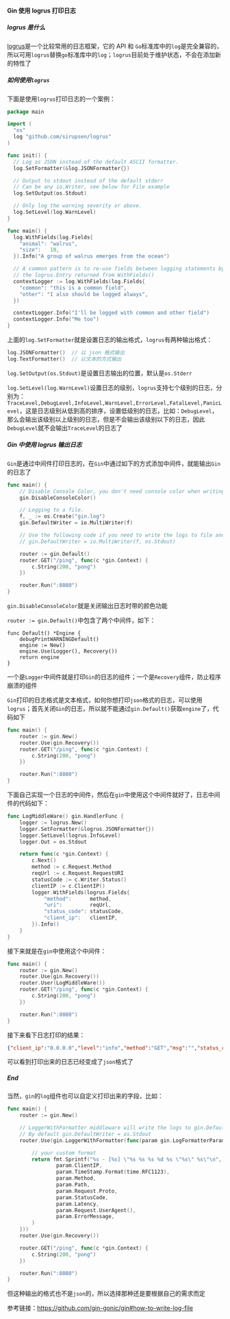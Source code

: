 #### Gin 使用 logrus 打印日志

##### logrus 是什么

[logrus](https://github.com/sirupsen/logrus)是一个比较常用的日志框架，它的 API 和 `Go`标准库中的`log`是完全兼容的，所以可用`logrus`替换`go`标准库中的`log`；`logrus`目前处于维护状态，不会在添加新的特性了

##### 如何使用`logrus`

下面是使用`logrus`打印日志的一个案例：

```go
package main

import (
  "os"
  log "github.com/sirupsen/logrus"
)

func init() {
  // Log as JSON instead of the default ASCII formatter.
  log.SetFormatter(&log.JSONFormatter{})

  // Output to stdout instead of the default stderr
  // Can be any io.Writer, see below for File example
  log.SetOutput(os.Stdout)

  // Only log the warning severity or above.
  log.SetLevel(log.WarnLevel)
}

func main() {
  log.WithFields(log.Fields{
    "animal": "walrus",
    "size":   10,
  }).Info("A group of walrus emerges from the ocean")

  // A common pattern is to re-use fields between logging statements by re-using
  // the logrus.Entry returned from WithFields()
  contextLogger := log.WithFields(log.Fields{
    "common": "this is a common field",
    "other": "I also should be logged always",
  })

  contextLogger.Info("I'll be logged with common and other field")
  contextLogger.Info("Me too")
}
```

上面的`log.SetFormatter`就是设置日志的输出格式，`logrus`有两种输出格式：

```go
log.JSONFormatter()  // 以 json 格式输出
log.TextFormatter()  // 以文本的方式输出
```

`log.SetOutput(os.Stdout)`是设置日志输出的位置，默认是`os.Stderr`

`log.SetLevel(log.WarnLevel)`设置日志的级别，`logrus`支持七个级别的日志，分别为：`TraceLevel,DebugLevel,InfoLevel,WarnLevel,ErrorLevel,FatalLevel,PanicLevel`，这是日志级别从低到高的排序，设置低级别的日志，比如：`DebugLevel`，那么会输出该级别以上级别的日志，但是不会输出该级别以下的日志，因此`DebugLevel`就不会输出`TraceLevel`的日志了

##### Gin 中使用 logrus 输出日志

`Gin`是通过中间件打印日志的，在`Gin`中通过如下的方式添加中间件，就能输出`Gin`的日志了

```go
func main() {
    // Disable Console Color, you don't need console color when writing the logs to file.
    gin.DisableConsoleColor()

    // Logging to a file.
    f, _ := os.Create("gin.log")
    gin.DefaultWriter = io.MultiWriter(f)

    // Use the following code if you need to write the logs to file and console at the same time.
    // gin.DefaultWriter = io.MultiWriter(f, os.Stdout)

    router := gin.Default()
    router.GET("/ping", func(c *gin.Context) {
        c.String(200, "pong")
    })

    router.Run(":8080")
}
```

`gin.DisableConsoleColor`就是关闭输出日志时带的颜色功能

`router := gin.Default()`中包含了两个中间件，如下：

```
func Default() *Engine {
	debugPrintWARNINGDefault()
	engine := New()
	engine.Use(Logger(), Recovery())
	return engine
}
```

一个是`Logger`中间件就是打印`Gin`的日志的组件；一个是`Recovery`组件，防止程序崩溃的组件

`Gin`打印的日志格式是文本格式，如何你想打印`json`格式的日志，可以使用`logrus`；首先关闭`Gin`的日志，所以就不能通过`gin.Default()`获取`engine`了，代码如下

```go
func main() {
    router := gin.New()
    router.Use(gin.Recovery())
    router.GET("/ping", func(c *gin.Context) {
        c.String(200, "pong")
    })

    router.Run(":8080")
}
```

下面自己实现一个日志的中间件，然后在`gin`中使用这个中间件就好了，日志中间件的代码如下：

```go
func LogMiddleWare() gin.HandlerFunc {
	logger := logrus.New()
	logger.SetFormatter(&logrus.JSONFormatter{})
	logger.SetLevel(logrus.InfoLevel)
	logger.Out = os.Stdout

	return func(c *gin.Context) {
		c.Next()
		method := c.Request.Method
		reqUrl := c.Request.RequestURI
		statusCode := c.Writer.Status()
		clientIP := c.ClientIP()
		logger.WithFields(logrus.Fields{
			"method":      method,
			"uri":         reqUrl,
			"status_code": statusCode,
			"client_ip":   clientIP,
		}).Info()
	}
}
```

接下来就是在`gin`中使用这个中间件：

```go
func main() {
    router := gin.New()
    router.Use(gin.Recovery())
    router.User(LogMiddleWare())
    router.GET("/ping", func(c *gin.Context) {
        c.String(200, "pong")
    })

    router.Run(":8080")
}
```

接下来看下日志打印的结果：

```json
{"client_ip":"0.0.0.0","level":"info","method":"GET","msg":"","status_code":200,"time":"2022-04-26T18:19:20+08:00","uri":"/ping"}
```

可以看到打印出来的日志已经变成了`json`格式了

##### End

当然，`gin`的`log`组件也可以自定义打印出来的字段，比如：

```go
func main() {
	router := gin.New()

	// LoggerWithFormatter middleware will write the logs to gin.DefaultWriter
	// By default gin.DefaultWriter = os.Stdout
	router.Use(gin.LoggerWithFormatter(func(param gin.LogFormatterParams) string {

		// your custom format
		return fmt.Sprintf("%s - [%s] \"%s %s %s %d %s \"%s\" %s\"\n",
				param.ClientIP,
				param.TimeStamp.Format(time.RFC1123),
				param.Method,
				param.Path,
				param.Request.Proto,
				param.StatusCode,
				param.Latency,
				param.Request.UserAgent(),
				param.ErrorMessage,
		)
	}))
	router.Use(gin.Recovery())

	router.GET("/ping", func(c *gin.Context) {
		c.String(200, "pong")
	})

	router.Run(":8080")
}
```

但这种输出的格式也不是`json`的，所以选择那种还是要根据自己的需求而定

参考链接：https://github.com/gin-gonic/gin#how-to-write-log-file